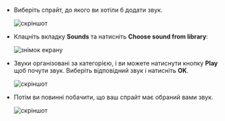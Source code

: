 + Виберіть спрайт, до якого ви хотіли б додати звук.
    
    ![скріншот](images/sprite-select.png)

+ Клацніть вкладку **Sounds** та натисніть **Choose sound from library**:
    
    ![знімок екрану](images/import-sound.png)

+ Звуки організовані за категорією, і ви можете натиснути кнопку **Play** щоб почути звук. Виберіть відповідний звук і натисніть **OK**.
    
    ![скріншот](images/choose-sound.png)

+ Потім ви повинні побачити, що ваш спрайт має обраний вами звук.
    
    ![скріншот](images/sound-imported.png)
